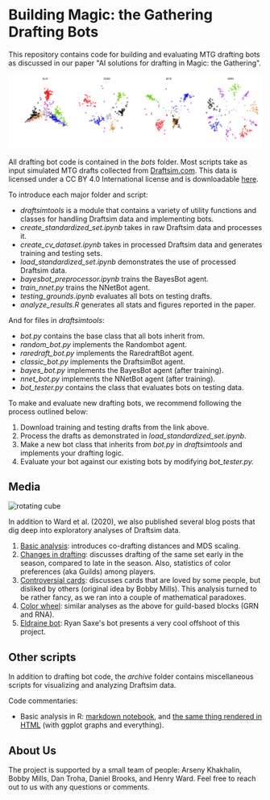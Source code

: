 Building Magic: the Gathering Drafting Bots
========================================

This repository contains code for building and evaluating MTG drafting bots as discussed in our paper "AI solutions for drafting in Magic: the Gathering".

![Visual profiles of 4 MtG sets](bots\output_files\all_footprints.svg)

All drafting bot code is contained in the *bots* folder. Most scripts take as input simulated MTG drafts collected from [Draftsim.com](http://draftsim.com). This data is licensed under a CC BY 4.0 International license and is downloadable [here](https://draftsim.com/draft-data/).

To introduce each major folder and script:

- *draftsimtools* is a module that contains a variety of utility functions and classes for handling Draftsim data and implementing bots.
- *create_standardized_set.ipynb* takes in raw Draftsim data and processes it.
- *create_cv_dataset.ipynb* takes in processed Draftsim data and generates training and testing sets. 
- *load_standardized_set.ipynb* demonstrates the use of processed Draftsim data. 
- *bayesbot_preprocessor.ipynb* trains the BayesBot agent.
- *train_nnet.py* trains the NNetBot agent. 
- *testing_grounds.ipynb* evaluates all bots on testing drafts.  
- *analyze_results.R* generates all stats and figures reported in the paper. 

And for files in *draftsimtools*:

- *bot.py* contains the base class that all bots inherit from. 
- *random_bot.py* implements the Randombot agent. 
- *raredraft_bot.py* implements the RaredraftBot agent. 
- *classic_bot.py* implements the DraftsimBot agent. 
- *bayes_bot.py* implements the BayesBot agent (after training). 
- *nnet_bot.py* implements the NNetBot agent (after training). 
- *bot_tester.py* contains the class that evaluates bots on testing data.

To make and evaluate new drafting bots, we recommend following the process outlined below:

1. Download training and testing drafts from the link above.
2. Process the drafts as demonstrated in *load_standardized_set.ipynb*.
3. Make a new bot class that inherits from *bot.py* in *draftsimtools* and implements your drafting logic. 
4. Evaluate your bot against our existing bots by modifying *bot_tester.py.*

## Media

![rotating cube](https://draftsim.com/wp-content/uploads/2018/08/rotating-m19-cube.gif)

In addition to Ward et al. (2020), we also published several blog posts that dig deep into exploratory analyses of Draftsim data. 

1. [Basic analysis](https://draftsim.com/blog/draft-data-analysis/): introduces co-drafting distances and MDS scaling.
2. [Changes in drafting](https://draftsim.com/blog/m19-format-evolution/): discusses drafting of the same set early in the season, compared to late  in the season. Also, statistics of color preferences (aka Guilds) among players.
3. [Controversial cards](https://draftsim.com/blog/guilds-of-ravnica-first-look/): discusses cards that are loved by some people, but disliked by others (original idea by Bobby Mills). This analysis turned to be rather fancy, as we ran into a couple of mathematical paradoxes.
4. [Color wheel](https://draftsim.com/blog/ravnica-allegiance-first-look/): similar analyses as the above for guild-based blocks (GRN and RNA).
5. [Eldraine bot](https://draftsim.com/ryan-saxe-bot-model/): Ryan Saxe's bot presents a very cool offshoot of this project. 

## Other scripts

In addition to drafting bot code, the *archive* folder contains miscellaneous scripts for visualizing and analyzing Draftsim data. 

Code commentaries:

* Basic analysis in R: [markdown notebook](Arseny/writeup_intro.Rmd), and [the same thing rendered in HTML](http://htmlpreview.github.io/?https://github.com/khakhalin/MTG/blob/master/Arseny/writeup_intro.nb.html) (with ggplot graphs and everything).

## About Us

The project is supported by a small team of people: Arseny Khakhalin, Bobby Mills, Dan Troha, Daniel Brooks, and Henry Ward. Feel free to reach out to us with any questions or comments.  
